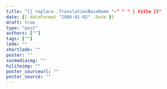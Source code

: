 ```yaml
---
title: "{{ replace .TranslationBaseName "-" " " | title }}"
date: {{ dateFormat "2006-01-02" .Date }}
draft: true
type: "post"
authors: [""]
tags: [""]
lede: ""
shortlede: ""
poster: ""
socmediaimg: ""
hiliteimg: ""
poster_sourceurl: ""
poster_source: ""
---
```

